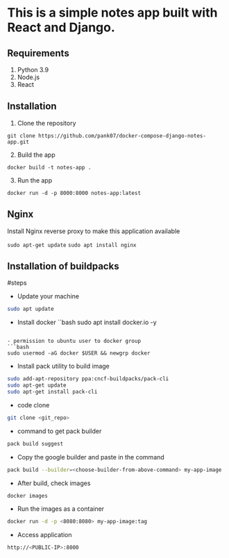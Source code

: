 # This is a simple notes app built with React and Django.

## Requirements
1. Python 3.9
2. Node.js
3. React

## Installation
1. Clone the repository
```
git clone https://github.com/pank07/docker-compose-django-notes-app.git
```

2. Build the app
```
docker build -t notes-app .
```

3. Run the app
```
docker run -d -p 8000:8000 notes-app:latest
```

## Nginx

Install Nginx reverse proxy to make this application available

`sudo apt-get update`
`sudo apt install nginx`

## Installation of buildpacks

#steps
- Update your machine
```bash
sudo apt update
```

- Install docker
``bash
sudo apt install docker.io -y
```

- permission to ubuntu user to docker group
```bash
sudo usermod -aG docker $USER && newgrp docker
```

- Install pack utility to build image
```bash
sudo add-apt-repository ppa:cncf-buildpacks/pack-cli
sudo apt-get update
sudo apt-get install pack-cli
```

- code clone
```bash
git clone <git_repo>
 ```

- command to get pack builder
```bash
pack build suggest
```

- Copy the google builder and paste in the command
```bash
pack build --builder=<choose-builder-from-above-command> my-app-image
```

- After build, check images
```bash
docker images
```

- Run the images as a container
```bash
docker run -d -p <8080:8080> my-app-image:tag
```

- Access application
```bash
http://<PUBLIC-IP>:8000
```

